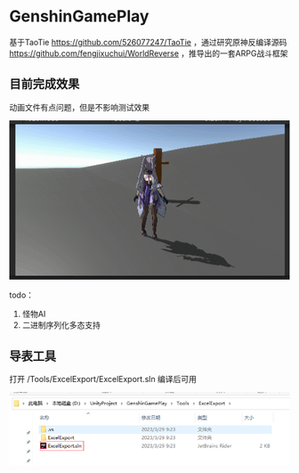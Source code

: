 # GenshinGamePlay

基于TaoTie https://github.com/526077247/TaoTie ，通过研究原神反编译源码 https://github.com/fengjixuchui/WorldReverse ，推导出的一套ARPG战斗框架


## 目前完成效果
动画文件有点问题，但是不影响测试效果

![Preview.gif](ReadMeRes%2FPreview.gif)


todo：
1. 怪物AI
2. 二进制序列化多态支持

## 导表工具
打开 /Tools/ExcelExport/ExcelExport.sln 编译后可用

![ExcelExport.png](ReadMeRes%2FExcelExport.png)
